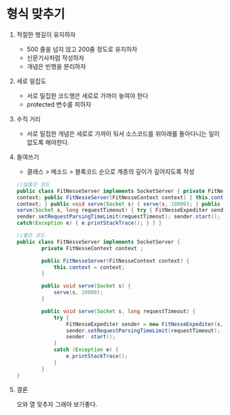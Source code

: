# 형식 맞추기

1. 적절한 행길이 유지하자

    - 500 줄을 넘지 않고 200줄 정도로 유지하자
    - 신문기사처럼 작성하자
    - 개념은 빈행을 분리하자
 
2. 세로 밀집도

    - 서로 밀집한 코드행은 세로로 가까이 놓여야 한다
    - protected 변수를 피하자 

3. 수직 거리
    - 서로 밀접한 개념은 세로로 가까이 둬서 소스코드를 위아래롤 돌아다니는 일이 없도록 해야한다.

4. 들여쓰기 
    - 클래스 > 메소드 > 블록코드 순으로 계층의 깊이가 깊어지도록 작성
    ```java
    //않좋은 코드
    public class FitNesseServer implements SocketServer { private FitNesseContext
    context; public FitNesseServer(FitNesseContext context) { this.context
    context; } public void serve(Socket s) { serve(s, 10000); } public void
    serve(Socket s, long requestTimeout) { try { FitNesseExpediter sender = newFitNesseExpediter(s, context);
    sender.setRequestParsingTimeLimit(requestTimeout); sender.start(); }
    catch(Exception e) { e.printStackTrace(); } } }

    //좋은 코드
    public class FitNesseServer implements SocketServer {
            private FitNesseContext context ;

            public FitNesseServer(FitNesseContext context) {
                this.context = context;
            }

            public void serve(Socket s) {
                serve(s, 10000);
            }

            public void serve(Socket s, long requestTimeout) {
                try {
                    FitNesseExpediter sender = new FitNesseExpediter(s, context);
                    sender.setRequestParsingTimeLimit(requestTimeout);
                    sender. start();
                }
                catch (Exception e) {
                    e.printStackTrace();
                }
            }
    }
    ```
5. 결론

    오와 열 맞추자 그래야 보기좋다.
        
     